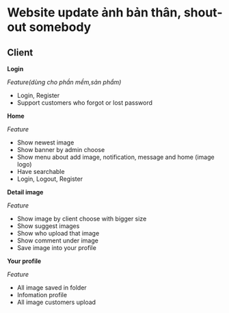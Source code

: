 
# Website update ảnh bản thân, shout-out somebody

## Client


**Login**

*Feature(dùng cho phần mềm,sản phẩm)*

- Login, Register
- Support customers who forgot or lost password


 **Home**

 *Feature*

 - Show newest image
 - Show banner by admin choose
 - Show menu about add image, notification, message and home (image logo)
 - Have searchable
 - Login, Logout, Register

 **Detail image**

 *Feature*
 
- Show image by client choose with bigger size
- Show suggest images
- Show who upload that image 
- Show comment under image
- Save image into your profile

**Your profile**

*Feature*

- All image saved in folder
- Infomation profile
- All image customers upload 







